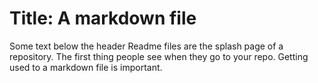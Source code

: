 # Title: A markdown file
Some text below the header
Readme files are the splash page of a repository. The first thing people see when they go to your repo.
Getting used to a markdown file is important. 